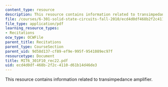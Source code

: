 ```yaml
---
content_type: resource
description: This resource contains information related to transimpedance amplifier.
file: /courses/6-301-solid-state-circuits-fall-2010/ecd4d0df468b2f2c4110d61b14d46de3_MIT6_301F10_rec22.pdf
file_type: application/pdf
learning_resource_types:
- Recitations
ocw_type: OCWFile
parent_title: Recitations
parent_type: CourseSection
parent_uid: 9d58d137-cf89-ef9e-995f-9541089ec97f
resourcetype: Document
title: MIT6_301F10_rec22.pdf
uid: ecd4d0df-468b-2f2c-4110-d61b14d46de3
---
```

This resource contains information related to transimpedance amplifier.

